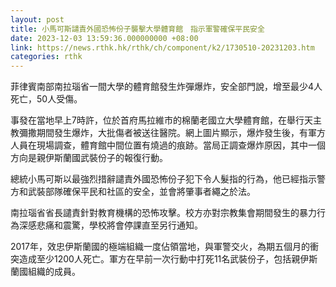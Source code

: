 ```yaml
---
layout: post
title: 小馬可斯譴責外國恐怖份子襲擊大學體育館　指示軍警確保平民安全
date: 2023-12-03 13:59:36.000000000 +08:00
link: https://news.rthk.hk/rthk/ch/component/k2/1730510-20231203.htm
categories: rthk
---
```


菲律賓南部南拉瑙省一間大學的體育館發生炸彈爆炸，安全部門說，增至最少4人死亡，50人受傷。

事發在當地早上7時許，位於首府馬拉維市的棉蘭老國立大學體育館，在舉行天主教彌撒期間發生爆炸，大批傷者被送往醫院。網上圖片顯示，爆炸發生後，有軍方人員在現場調查，體育館中間位置有燒過的痕跡。當局正調查爆炸原因，其中一個方向是親伊斯蘭國武裝份子的報復行動。

總統小馬可斯以最強烈措辭譴責外國恐怖份子犯下令人髮指的行為，他已經指示警方和武裝部隊確保平民和社區的安全，並會將肇事者繩之於法。

南拉瑙省省長譴責針對教育機構的恐怖攻擊。校方亦對宗教集會期間發生的暴力行為深感悲痛和震驚，學校將會停課直至另行通知。

2017年，效忠伊斯蘭國的極端組織一度佔領當地，與軍警交火，為期五個月的衝突造成至少1200人死亡。軍方在早前一次行動中打死11名武裝份子，包括親伊斯蘭國組織的成員。
